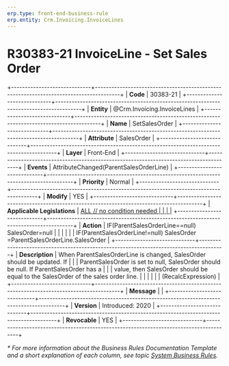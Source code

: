 ```yaml
---
erp.type: front-end-business-rule
erp.entity: Crm.Invoicing.InvoiceLines
---
```


# R30383-21 InvoiceLine - Set Sales Order
+-----------------------------+---------------------------------------------------------------------------------------+
| **Code**                    | 30383-21                                                                              |
+-----------------------------+---------------------------------------------------------------------------------------+
| **Entity**                  | @Crm.Invoicing.InvoiceLines                                                           |
+-----------------------------+---------------------------------------------------------------------------------------+
| **Name**                    | SetSalesOrder                                                                         |
+-----------------------------+---------------------------------------------------------------------------------------+
| **Attribute**               | SalesOrder                                                                            |
+-----------------------------+---------------------------------------------------------------------------------------+
| **Layer**                   | Front-End                                                                             |
+-----------------------------+---------------------------------------------------------------------------------------+
| **Events**                  | AttributeChanged(ParentSalesOrderLine)                                                |
+-----------------------------+---------------------------------------------------------------------------------------+
| **Priority**                | Normal                                                                                |
+-----------------------------+---------------------------------------------------------------------------------------+
| **Modify**                  | YES                                                                                   |
+-----------------------------+---------------------------------------------------------------------------------------+
| **Applicable Legislations** | [ALL // no condition needed                                                           |
|                             | ](xref:applicable-legislations)                                                       |
+-----------------------------+---------------------------------------------------------------------------------------+
| **Action**                  | IF(ParentSalesOrderLine==null) SalesOrder=null                                        |
|                             |                                                                                       |
|                             | IF(ParentSalesOrderLine!=null) SalesOrder =ParentSalesOrderLine.SalesOrder            |
+-----------------------------+---------------------------------------------------------------------------------------+
| **Description**             | When ParentSalesOrderLine is changed, SalesOrder should be updated. If                |
|                             | ParentSalesOrder is set to null, SalesOrder should be null. If ParentSalesOrder has a |
|                             | value, then SalesOrder should be equal to the SalesOrder of the sales order line.     |
|                             |                                                                                       |
|                             | (RecalcExpression)                                                                    |
+-----------------------------+---------------------------------------------------------------------------------------+
| **Message**                 |                                                                                       |
+-----------------------------+---------------------------------------------------------------------------------------+
| **Version**                 | Introduced: 2020                                                                      |
+-----------------------------+---------------------------------------------------------------------------------------+
| **Revocable**               | YES                                                                                   |
+-----------------------------+---------------------------------------------------------------------------------------+

*\* For more information about the Business Rules Documentation Template and a short explanation of each column, see
topic [System Business Rules](../templates/template-description-system-business-rules.md).*
